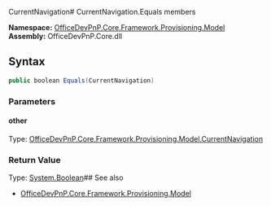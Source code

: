 CurrentNavigation# CurrentNavigation.Equals members
  

**Namespace:** [OfficeDevPnP.Core.Framework.Provisioning.Model](OfficeDevPnP.Core.Framework.Provisioning.Model.md)  
**Assembly:** OfficeDevPnP.Core.dll  
## Syntax
```C#
public boolean Equals(CurrentNavigation)
```
### Parameters
#### other
Type: [OfficeDevPnP.Core.Framework.Provisioning.Model.CurrentNavigation](OfficeDevPnP.Core.Framework.Provisioning.Model.CurrentNavigation.md) 
#### 
### Return Value
Type: [System.Boolean](System.Boolean.md)## See also
- [OfficeDevPnP.Core.Framework.Provisioning.Model](OfficeDevPnP.Core.Framework.Provisioning.Model.md)
